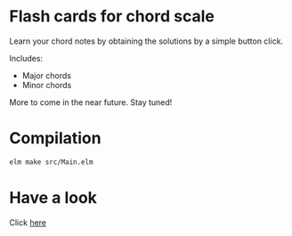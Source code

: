 # Flash cards for chord scale

Learn your chord notes by obtaining the solutions by a simple button click.

Includes:

 * Major chords
 * Minor chords

More to come in the near future. Stay tuned!

# Compilation

```bash
elm make src/Main.elm
```

# Have a look

Click [here](https://mkdoku.github.io/ScaleFlashCards/)
